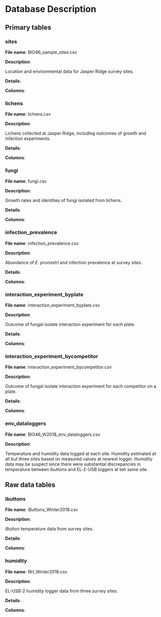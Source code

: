 # Database Description

## Primary tables

### sites

**File name**: BIO46_sample_sites.csv

**Description**:

Location and environmental data for Jasper Ridge survey sites.

**Details**:


**Columns**:



### lichens

**File name**: lichens.csv

**Description**: 

Lichens collected at Jasper Ridge, including outcomes of growth and infection experiments.

**Details**:


**Columns**:


### fungi

**File name**: fungi.csv

**Description**:

Growth rates and identities of fungi isolated from lichens.

**Details**:


**Columns**:



### infection_prevalence

**File name**: infection_prevalence.csv

**Description**: 

Abundance of *E. prunastri* and infection prevalence at survey sites. 

**Details**:


**Columns**:



### interaction_experiment_byplate

**File name**: interaction_experiment_byplate.csv

**Description**: 

Outcome of fungal isolate interaction experiment for each plate.

**Details**:


**Columns**:



### interaction_experiment_bycompetitor

**File name**: interaction_experiment_bycompetitor.csv

**Description**:

Outcome of fungal isolate interaction experiment for each competitor on a plate.

**Details**:


**Columns**:

### env_dataloggers

**File name**: BIO46_W2018_env_dataloggers.csv

**Description**:

Temperature and humidity data logged at each site. Humidity estimated at all but three sites based on measured values at nearest logger. Humidity data may be suspect since there were substantial discrepancies in temperature between ibuttons and EL-2-USB loggers at teh same site.


## Raw data tables

### ibuttons

**File name**: iButtons_Winter2018.csv

**Description**:

iButton temperature data from survey sites.

**Details**:


**Columns**:



### humidity

**File name**: RH_Winter2018.csv

**Description**:

EL-USB-2 humidity logger data from three survey sites.

**Details**:


**Columns**:

